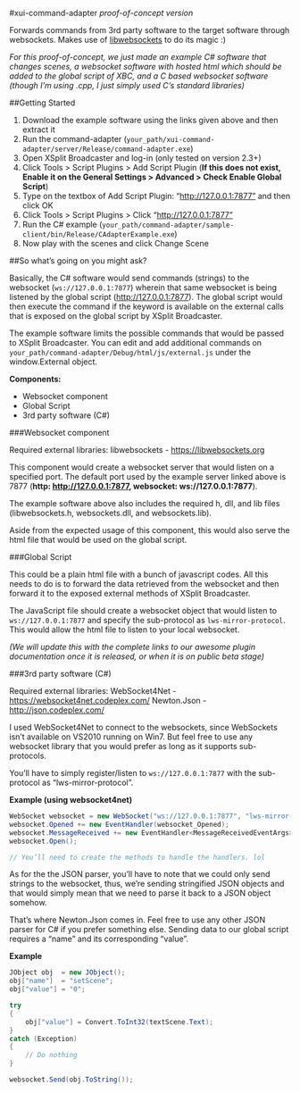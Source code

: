 #xui-command-adapter
*proof-of-concept version*

Forwards commands from 3rd party software to the target software through websockets.
Makes use of [libwebsockets](https://libwebsockets.org/) to do its magic :)

*For this proof-of-concept, we just made an example C# software that changes*
*scenes, a websocket software with hosted html which should be added to the*
*global script of XBC, and a C based websocket software (though I’m using .cpp,*
*I just simply used C’s standard libraries)*

##Getting Started

1. Download the example software using the links given above and then extract it
2. Run the command-adapter (`your_path/xui-command-adapter/server/Release/command-adapter.exe`)
3. Open XSplit Broadcaster and log-in (only tested on version 2.3+)
4. Click Tools > Script Plugins > Add Script Plugin (**If this does not exist, Enable it on the General Settings > Advanced > Check Enable Global Script**)
5. Type on the textbox of Add Script Plugin: “http://127.0.0.1:7877” and then click OK
6. Click Tools > Script Plugins > Click “http://127.0.0.1:7877”
7. Run the C# example (`your_path/command-adapter/sample-client/bin/Release/CAdapterExample.exe`)
8. Now play with the scenes and click Change Scene

##So what’s going on you might ask? 

Basically, the C# software would send commands (strings) to the websocket (`ws://127.0.0.1:7877`) wherein that same websocket is being listened by the global script (http://127.0.0.1:7877). The global script would then execute the command if the keyword is available on the external calls that is exposed on the global script by XSplit Broadcaster.

The example software limits the possible commands that would be passed to XSplit Broadcaster. You can edit and add additional commands on `your_path/command-adapter/Debug/html/js/external.js` under the window.External object.

**Components:**

- Websocket component
- Global Script
- 3rd party software (C#)

###Websocket component

Required external libraries:
libwebsockets - https://libwebsockets.org

This component would create a websocket server that would listen on a specified port. The default port used by the example server linked above is 7877 (**http: http://127.0.0.1:7877, websocket: ws://127.0.0.1:7877**).

The example software above also includes the required h, dll, and lib files (libwebsockets.h, websockets.dll, and websockets.lib).

Aside from the expected usage of this component, this would also serve the html file that would be used on the global script.


###Global Script

This could be a plain html file with a bunch of javascript codes. All this needs to do is to forward the data retrieved from the websocket and then forward it to the exposed external methods of XSplit Broadcaster.

The JavaScript file should create a websocket object that would listen to `ws://127.0.0.1:7877` and specify the sub-protocol as `lws-mirror-protocol`. This would allow the html file to listen to your local websocket.

*(We will update this with the complete links to our awesome plugin documentation once it is released, or when it is on public beta stage)*


###3rd party software (C#)

Required external libraries:
WebSocket4Net - https://websocket4net.codeplex.com/
Newton.Json - http://json.codeplex.com/

I used WebSocket4Net to connect to the websockets, since WebSockets isn’t available on VS2010 running on Win7. But feel free to use any websocket library that you would prefer as long as it supports sub-protocols.

You’ll have to simply register/listen to `ws://127.0.0.1:7877` with the sub-protocol as “lws-mirror-protocol”.

**Example (using websocket4net)**
```csharp
WebSocket websocket = new WebSocket("ws://127.0.0.1:7877", "lws-mirror-protocol");
websocket.Opened += new EventHandler(websocket_Opened);
websocket.MessageReceived += new EventHandler<MessageReceivedEventArgs>(websocket_MessageReceived);
websocket.Open();

// You’ll need to create the methods to handle the handlers. lol
```

As for the the JSON parser, you’ll have to note that we could only send strings to the websocket, thus, we’re sending stringified JSON objects and that would simply mean that we need to parse it back to a JSON object somehow.

That’s where Newton.Json comes in. Feel free to use any other JSON parser for C# if you prefer something else. Sending data to our global script requires a “name” and its corresponding “value”.

**Example**
```csharp
JObject obj  = new JObject();
obj["name"]  = "setScene";
obj["value"] = "0";

try
{
    obj["value"] = Convert.ToInt32(textScene.Text);
}
catch (Exception)
{
    // Do nothing
}

websocket.Send(obj.ToString());
```